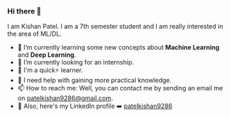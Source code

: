 

### Hi there 👋

<!--
**patelkishan9286/patelkishan9286** is a ✨ _special_ ✨ repository because its `README.md` (this file) appears on your GitHub profile.

Here are some ideas to get you started:

- 🔭 I’m currently working on ...


- 💬 Ask me about ...

- 😄 Pronouns: ...
- ⚡ Fun fact: ...
-->
I am Kishan Patel. I am a 7th semester student and I am really interested in the area of ML/DL.

- 🌱 I’m currently learning some new concepts about **Machine Learning** and **Deep Learning**.
- :mag_right: I’m currently looking for an internship.
- :boy: I'm a quick:zap: learner.
- 🤔 I need help with gaining more practical knowledge.
- 📫 How to reach me: Well, you can contact me by sending an email me on patelkishan9286@gmail.com.
- :calling: Also, here's my LinkedIn profile :arrow_right: [patelkishan9286](https://www.linkedin.com/in/patelkishan9286/)

